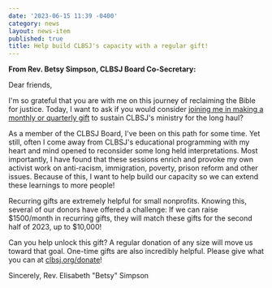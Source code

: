 ```yaml
---
date: '2023-06-15 11:39 -0400'
category: news
layout: news-item
published: true
title: Help build CLBSJ's capacity with a regular gift!
---
```

**From Rev. Betsy Simpson, CLBSJ Board Co-Secretary:**

Dear friends,

I'm so grateful that you are with me on this journey of reclaiming the Bible for justice. Today, I want to ask if you would consider [joining me in making a monthly or quarterly gift](https://clbsj.org/donate/) to sustain CLBSJ's ministry for the long haul?

As a member of the CLBSJ Board, I've been on this path for some time. Yet still, often I come away from CLBSJ's educational programming with my heart and mind opened to reconsider some long held interpretations. Most importantly, I have found that these sessions enrich and provoke my own activist work on anti-racism, immigration, poverty, prison reform and other issues. Because of this, I want to help build our capacity so we can extend these learnings to more people! 

Recurring gifts are extremely helpful for small nonprofits. Knowing this, several of our donors have offered a challenge: If we can raise $1500/month in recurring gifts, they will match these gifts for the second half of 2023, up to $10,000!

Can you help unlock this gift? A regular donation of any size will move us toward that goal. One-time gifts are also incredibly helpful. Please give what you can at [clbsj.org/donate](https://clbsj.org/donate/)!  

Sincerely,
Rev. Elisabeth "Betsy" Simpson
